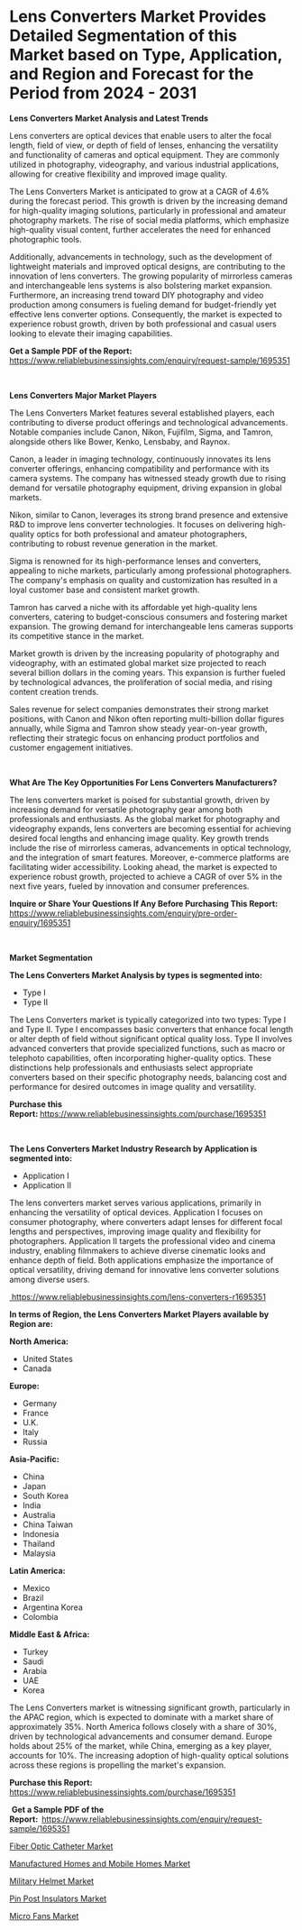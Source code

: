 <p><h1>Lens Converters Market Provides Detailed Segmentation of this Market based on Type, Application, and Region and Forecast for the Period from 2024 - 2031</h1></p><p><strong>Lens Converters Market Analysis and Latest Trends</strong></p>
<p><p>Lens converters are optical devices that enable users to alter the focal length, field of view, or depth of field of lenses, enhancing the versatility and functionality of cameras and optical equipment. They are commonly utilized in photography, videography, and various industrial applications, allowing for creative flexibility and improved image quality.</p><p>The Lens Converters Market is anticipated to grow at a CAGR of 4.6% during the forecast period. This growth is driven by the increasing demand for high-quality imaging solutions, particularly in professional and amateur photography markets. The rise of social media platforms, which emphasize high-quality visual content, further accelerates the need for enhanced photographic tools.</p><p>Additionally, advancements in technology, such as the development of lightweight materials and improved optical designs, are contributing to the innovation of lens converters. The growing popularity of mirrorless cameras and interchangeable lens systems is also bolstering market expansion. Furthermore, an increasing trend toward DIY photography and video production among consumers is fueling demand for budget-friendly yet effective lens converter options. Consequently, the market is expected to experience robust growth, driven by both professional and casual users looking to elevate their imaging capabilities.</p></p>
<p><strong>Get a Sample PDF of the Report:&nbsp;</strong> <a href="https://www.reliablebusinessinsights.com/enquiry/request-sample/1695351?utm_campaign=97&utm_medium=2&utm_source=Github&utm_content=ia&utm_term=07102024&utm_id=lens-converters">https://www.reliablebusinessinsights.com/enquiry/request-sample/1695351</a></p>
<p>&nbsp;</p>
<p><strong>Lens Converters Major Market Players</strong></p>
<p><p>The Lens Converters Market features several established players, each contributing to diverse product offerings and technological advancements. Notable companies include Canon, Nikon, Fujifilm, Sigma, and Tamron, alongside others like Bower, Kenko, Lensbaby, and Raynox.</p><p>Canon, a leader in imaging technology, continuously innovates its lens converter offerings, enhancing compatibility and performance with its camera systems. The company has witnessed steady growth due to rising demand for versatile photography equipment, driving expansion in global markets.</p><p>Nikon, similar to Canon, leverages its strong brand presence and extensive R&D to improve lens converter technologies. It focuses on delivering high-quality optics for both professional and amateur photographers, contributing to robust revenue generation in the market.</p><p>Sigma is renowned for its high-performance lenses and converters, appealing to niche markets, particularly among professional photographers. The company's emphasis on quality and customization has resulted in a loyal customer base and consistent market growth.</p><p>Tamron has carved a niche with its affordable yet high-quality lens converters, catering to budget-conscious consumers and fostering market expansion. The growing demand for interchangeable lens cameras supports its competitive stance in the market.</p><p>Market growth is driven by the increasing popularity of photography and videography, with an estimated global market size projected to reach several billion dollars in the coming years. This expansion is further fueled by technological advances, the proliferation of social media, and rising content creation trends.</p><p>Sales revenue for select companies demonstrates their strong market positions, with Canon and Nikon often reporting multi-billion dollar figures annually, while Sigma and Tamron show steady year-on-year growth, reflecting their strategic focus on enhancing product portfolios and customer engagement initiatives.</p></p>
<p>&nbsp;</p>
<p><strong>What Are The Key Opportunities For Lens Converters Manufacturers?</strong></p>
<p><p>The lens converters market is poised for substantial growth, driven by increasing demand for versatile photography gear among both professionals and enthusiasts. As the global market for photography and videography expands, lens converters are becoming essential for achieving desired focal lengths and enhancing image quality. Key growth trends include the rise of mirrorless cameras, advancements in optical technology, and the integration of smart features. Moreover, e-commerce platforms are facilitating wider accessibility. Looking ahead, the market is expected to experience robust growth, projected to achieve a CAGR of over 5% in the next five years, fueled by innovation and consumer preferences.</p></p>
<p><strong>Inquire or Share Your Questions If Any Before Purchasing This Report:</strong> <a href="https://www.reliablebusinessinsights.com/enquiry/pre-order-enquiry/1695351?utm_campaign=97&utm_medium=2&utm_source=Github&utm_content=ia&utm_term=07102024&utm_id=lens-converters">https://www.reliablebusinessinsights.com/enquiry/pre-order-enquiry/1695351</a></p>
<p>&nbsp;</p>
<p><strong>Market Segmentation</strong></p>
<p><strong>The Lens Converters Market Analysis by types is segmented into:</strong></p>
<p><ul><li>Type I</li><li>Type II</li></ul></p>
<p><p>The Lens Converters market is typically categorized into two types: Type I and Type II. Type I encompasses basic converters that enhance focal length or alter depth of field without significant optical quality loss. Type II involves advanced converters that provide specialized functions, such as macro or telephoto capabilities, often incorporating higher-quality optics. These distinctions help professionals and enthusiasts select appropriate converters based on their specific photography needs, balancing cost and performance for desired outcomes in image quality and versatility.</p></p>
<p><strong>Purchase this Report:&nbsp;</strong><a href="https://www.reliablebusinessinsights.com/purchase/1695351?utm_campaign=97&utm_medium=2&utm_source=Github&utm_content=ia&utm_term=07102024&utm_id=lens-converters">https://www.reliablebusinessinsights.com/purchase/1695351</a></p>
<p>&nbsp;</p>
<p><strong>The Lens Converters Market Industry Research by Application is segmented into:</strong></p>
<p><ul><li>Application I</li><li>Application II</li></ul></p>
<p><p>The lens converters market serves various applications, primarily in enhancing the versatility of optical devices. Application I focuses on consumer photography, where converters adapt lenses for different focal lengths and perspectives, improving image quality and flexibility for photographers. Application II targets the professional video and cinema industry, enabling filmmakers to achieve diverse cinematic looks and enhance depth of field. Both applications emphasize the importance of optical versatility, driving demand for innovative lens converter solutions among diverse users.</p></p>
<p><a href="https://www.reliablebusinessinsights.com/lens-converters-r1695351?utm_campaign=97&utm_medium=2&utm_source=Github&utm_content=ia&utm_term=07102024&utm_id=lens-converters">&nbsp;https://www.reliablebusinessinsights.com/lens-converters-r1695351</a></p>
<p><strong>In terms of Region, the Lens Converters Market Players available by Region are:</strong></p>
<p>
    <p> <strong> North America: </strong>
        <ul>
            <li>United States</li>
            <li>Canada</li>
        </ul>
        </p> 
    <p> <strong> Europe: </strong>
        <ul>
            <li>Germany</li>
            <li>France</li>
            <li>U.K.</li>
            <li>Italy</li>
            <li>Russia</li>
        </ul>
        </p> 
    <p> <strong> Asia-Pacific: </strong>
        <ul>
            <li>China</li>
            <li>Japan</li>
            <li>South Korea</li>
            <li>India</li>
            <li>Australia</li>
            <li>China Taiwan</li>
            <li>Indonesia</li>
            <li>Thailand</li>
            <li>Malaysia</li>
        </ul>
        </p> 
    <p> <strong> Latin America: </strong>
        <ul>
            <li>Mexico</li>
            <li>Brazil</li>
            <li>Argentina Korea</li>
            <li>Colombia</li>
        </ul>
        </p> 
    <p> <strong> Middle East & Africa: </strong>
        <ul>
            <li>Turkey</li>
            <li>Saudi</li>
            <li>Arabia</li>
            <li>UAE</li>
            <li>Korea</li>
        </ul>
    </p>
    </p>
<p><p>The Lens Converters market is witnessing significant growth, particularly in the APAC region, which is expected to dominate with a market share of approximately 35%. North America follows closely with a share of 30%, driven by technological advancements and consumer demand. Europe holds about 25% of the market, while China, emerging as a key player, accounts for 10%. The increasing adoption of high-quality optical solutions across these regions is propelling the market's expansion.</p></p>
<p><strong>Purchase this Report: </strong><a href="https://www.reliablebusinessinsights.com/purchase/1695351?utm_campaign=97&utm_medium=2&utm_source=Github&utm_content=ia&utm_term=07102024&utm_id=lens-converters">https://www.reliablebusinessinsights.com/purchase/1695351</a></p>
<p>&nbsp;<strong>Get a Sample PDF of the Report:&nbsp;&nbsp;</strong><a href="https://www.reliablebusinessinsights.com/enquiry/request-sample/1695351?utm_campaign=97&utm_medium=2&utm_source=Github&utm_content=ia&utm_term=07102024&utm_id=lens-converters">https://www.reliablebusinessinsights.com/enquiry/request-sample/1695351</a></p>
<p><strong></strong></p>
<p><p><a href="https://issuu.com/reportprime-2/docs/fiber-optic-catheter-market-size-20_71af7f8b5dac0d?utm_campaign=97&utm_medium=2&utm_source=Github&utm_content=ia&utm_term=07102024&utm_id=lens-converters">Fiber Optic Catheter Market</a></p><p><a href="https://github.com/darcy8m10dupre/Market-Research-Report-List-1/blob/main/manufactured-homes-and-mobile-homes-market.md?utm_campaign=97&utm_medium=2&utm_source=Github&utm_content=ia&utm_term=07102024&utm_id=lens-converters">Manufactured Homes and Mobile Homes Market</a></p><p><a href="https://www.linkedin.com/pulse/charting-future-comprehensive-analysis-global-military-hbspe?utm_campaign=97&utm_medium=2&utm_source=Github&utm_content=ia&utm_term=07102024&utm_id=lens-converters">Military Helmet Market</a></p><p><a href="https://issuu.com/reportprime-2/docs/pin-post-insulators-market-size-203_52a8e6c2f33dab?utm_campaign=97&utm_medium=2&utm_source=Github&utm_content=ia&utm_term=07102024&utm_id=lens-converters">Pin Post Insulators Market</a></p><p><a href="https://www.linkedin.com/pulse/analyzing-micro-fans-market-dynamics-growth-drivers-forecasted-ucaje?utm_campaign=97&utm_medium=2&utm_source=Github&utm_content=ia&utm_term=07102024&utm_id=lens-converters">Micro Fans Market</a></p></p>